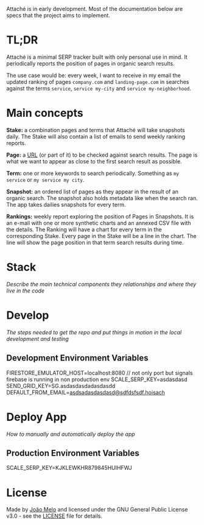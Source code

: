 Attaché is in early development. Most of the documentation below are specs that the project aims to implement.

# TL;DR

Attaché is a minimal SERP tracker built with only personal use in mind. It periodically reports the position of pages in organic search results.

The use case would be: every week, I want to receive in my email the updated ranking of pages `company.com` and `landing-page.com` in searches against the terms `service`, `service my-city` and `service my-neighborhood`.

# Main concepts

**Stake:** a combination pages and terms that Attaché will take snapshots daily. The Stake will also contain a list of emails to send weekly ranking reports.

**Page:** a [URL](https://en.wikipedia.org/wiki/URL) (or part of it) to be checked against search results. The page is what we want to appear as close to the first search result as possible.

**Term:** one or more keywords to search periodically. Something as `my service` or `my service my city`.

**Snapshot:** an ordered list of pages as they appear in the result of an organic search. The snapshot also holds metadata like when the search ran. The app takes dailies snapshots for every term.

**Rankings:** weekly report exploring the position of Pages in Snapshots. It is an e-mail with one or more synthetic charts and an annexed CSV file with the details. The Ranking will have a chart for every term in the corresponding Stake. Every page in the Stake will be a line in the chart. The line will show the page position in that term search results during time. 

# Stack

*Describe the main technical components they relationships and where they live in the code*

# Develop

*The steps needed to get the repo and put things in motion in the local development and testing*

## Development Environment Variables
FIRESTORE_EMULATOR_HOST=localhost:8080 // not only port but signals firebase is running in non production env
SCALE_SERP_KEY=asdasdasd
SEND_GRID_KEY=SG.asdasdasdadasdasdd
DEFAULT_FROM_EMAIL=asdsadasdasdasd@sdfdsfsdf.hoisach

# Deploy App

*How to manually and automatically deploy the app*

## Production Environment Variables
SCALE_SERP_KEY=KJKLEWKHR879845HUIHFWJ

# License
Made by [João Melo](https://twitter.com/joaomeloplus) and licensed under the GNU General Public License v3.0 - see the [LICENSE](LICENSE) file for details.